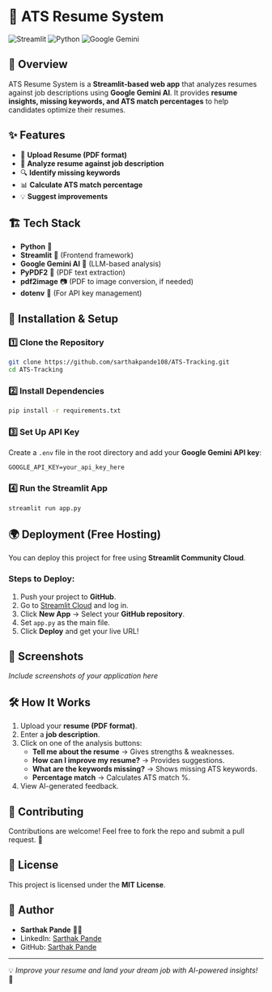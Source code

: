 # 🚀 ATS Resume System

![Streamlit](https://img.shields.io/badge/Streamlit-%23FF4B4B.svg?style=for-the-badge&logo=streamlit&logoColor=white)
![Python](https://img.shields.io/badge/Python-3776AB?style=for-the-badge&logo=python&logoColor=white)
![Google Gemini](https://img.shields.io/badge/Google%20Gemini-4285F4?style=for-the-badge&logo=google&logoColor=white)

## 📌 Overview

ATS Resume System is a **Streamlit-based web app** that analyzes resumes against job descriptions using **Google Gemini AI**. It provides **resume insights, missing keywords, and ATS match percentages** to help candidates optimize their resumes.

## ✨ Features

- 📄 **Upload Resume (PDF format)**
- 🎯 **Analyze resume against job description**
- 🔍 **Identify missing keywords**
- 📊 **Calculate ATS match percentage**
- 💡 **Suggest improvements**

## 🏗️ Tech Stack

- **Python** 🐍
- **Streamlit** 🎨 (Frontend framework)
- **Google Gemini AI** 🤖 (LLM-based analysis)
- **PyPDF2** 📜 (PDF text extraction)
- **pdf2image** 📷 (PDF to image conversion, if needed)
- **dotenv** 🔐 (For API key management)

## 🚀 Installation & Setup

### 1️⃣ Clone the Repository

```bash
git clone https://github.com/sarthakpande108/ATS-Tracking.git
cd ATS-Tracking
```

### 2️⃣ Install Dependencies

```bash
pip install -r requirements.txt
```

### 3️⃣ Set Up API Key

Create a `.env` file in the root directory and add your **Google Gemini API key**:

```plaintext
GOOGLE_API_KEY=your_api_key_here
```

### 4️⃣ Run the Streamlit App

```bash
streamlit run app.py
```

## 🌍 Deployment (Free Hosting)

You can deploy this project for free using **Streamlit Community Cloud**.

### Steps to Deploy:

1. Push your project to **GitHub**.
2. Go to [Streamlit Cloud](https://share.streamlit.io/) and log in.
3. Click **New App** → Select your **GitHub repository**.
4. Set `app.py` as the main file.
5. Click **Deploy** and get your live URL!

## 📸 Screenshots

*Include screenshots of your application here*

## 🛠️ How It Works

1. Upload your **resume (PDF format)**.
2. Enter a **job description**.
3. Click on one of the analysis buttons:
   - **Tell me about the resume** → Gives strengths & weaknesses.
   - **How can I improve my resume?** → Provides suggestions.
   - **What are the keywords missing?** → Shows missing ATS keywords.
   - **Percentage match** → Calculates ATS match %.
4. View AI-generated feedback.

## 🤝 Contributing

Contributions are welcome! Feel free to fork the repo and submit a pull request. 🎯

## 📜 License

This project is licensed under the **MIT License**.

## 👤 Author

- **Sarthak Pande** 👨‍💻
- LinkedIn: [Sarthak Pande](https://www.linkedin.com/in/sarthak-pande-1435a1229/)
- GitHub: [Sarthak Pande](https://github.com/sarthakpande108)

---

💡 *Improve your resume and land your dream job with AI-powered insights!* 🚀

